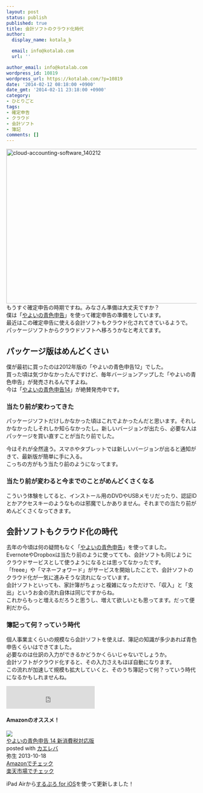 ```yaml
---
layout: post
status: publish
published: true
title: 会計ソフトのクラウド化時代
author:
  display_name: kotala_b

  email: info@kotalab.com
  url: ''

author_email: info@kotalab.com
wordpress_id: 10819
wordpress_url: https://kotalab.com/?p=10819
date: '2014-02-12 08:18:00 +0900'
date_gmt: '2014-02-11 23:18:00 +0900'
category:
- ひとりごと
tags:
- 確定申告
- クラウド
- 会計ソフト
- 簿記
comments: []
---
```

<p><img src="https://kotalab.com/wp-content/uploads/cloud-accounting-software_140212-546x409.jpg" alt="cloud-accounting-software_140212" width="546" height="409" class="alignnone size-large wp-image-10818" /><br />
もうすぐ確定申告の時期ですね。みなさん準備は大丈夫ですか？<br />
僕は「<a href="https://www.amazon.co.jp/exec/obidos/ASIN/B00FOBPYM4/same-22/ref=nosim/" rel="nofollow" target="_blank">やよいの青色申告</a>」を使って確定申告の準備をしています。<br />
最近はこの確定申告に使える会計ソフトもクラウド化されてきているようで。<br />
パッケージソフトからクラウドソフトへ移ろうかなと考えてます。<br />
<!--more--></p>
<h2>パッケージ版はめんどくさい</h2>
<p>僕が最初に買ったのは2012年版の「やよいの青色申告12」でした。<br />
買った頃は気づかなかったんですけど、毎年バージョンアップした「やよいの青色申告」が発売されるんですよね。<br />
今は「<a href="https://www.amazon.co.jp/exec/obidos/ASIN/B00FOBPYM4/same-22/ref=nosim/" rel="nofollow" target="_blank">やよいの青色申告14</a>」が絶賛発売中です。</p>
<h3>当たり前が変わってきた</h3>
<p>パッケージソフトだけしかなかった頃はこれでよかったんだと思います。それしかなかったしそれしか知らなかったし。新しいバージョンが出たら、必要な人はパッケージを買い直すことが当たり前でした。</p>
<p>今はそれが全然違う。スマホやタブレットでは新しいバージョンが出ると通知がきて、最新版が簡単に手に入る。<br />
こっちの方がもう当たり前のようになってます。</p>
<h3>当たり前が変わると今までのことがめんどくさくなる</h3>
<p>こういう体験をしてると、インストール用のDVDやUSBメモリだったり、認証IDとかアクセスキーのようなものは邪魔でしかありません。それまでの当たり前がめんどくさくなってきます。</p>
<h2>会計ソフトもクラウド化の時代</h2>
<p>去年の今頃は何の疑問もなく「<a href="https://www.amazon.co.jp/exec/obidos/ASIN/B00FOBPYM4/same-22/ref=nosim/" rel="nofollow" target="_blank">やよいの青色申告</a>」を使ってました。<br />
EvernoteやDropboxは当たり前のように使ってても、会計ソフトも同じようにクラウドサービスとして使うようになるとは思ってなかったです。<br />
「freee」や「マネーフォワード」がサービスを開始したことで、会計ソフトのクラウド化が一気に進みそうな流れになっています。<br />
会計ソフトといっても、家計簿がちょっと複雑になっただけで、「収入」と「支出」というお金の流れ自体は同じですからね。<br />
これからもっと増えるだろうと思うし、増えて欲しいとも思ってます。だって便利だから。</p>
<h3>簿記って何？っていう時代</h3>
<p>個人事業主くらいの規模なら会計ソフトを使えば、簿記の知識が多少あれば青色申告くらいはできてました。<br />
必要なのは仕訳の入力ができるかどうかくらいじゃないでしょうか。<br />
会計ソフトがクラウド化すると、その入力さえもほぼ自動になります。<br />
この流れが加速して規模も拡大していくと、そのうち簿記って何？っていう時代になるかもしれませんね。</p>
<p><iframe frameborder="0" allowtransparency="true" height="60" width="234" marginheight="0" scrolling="no" src="http://ad.jp.ap.valuecommerce.com/servlet/htmlbanner?sid=2967684&pid=882545490" marginwidth="0"><script language="javascript" src="http://ad.jp.ap.valuecommerce.com/servlet/jsbanner?sid=2967684&pid=882545490"></script><br />
<noscript><a href="https://ck.jp.ap.valuecommerce.com/servlet/referral?sid=2967684&pid=882545490" target="_blank" ><img src="http://ad.jp.ap.valuecommerce.com/servlet/gifbanner?sid=2967684&pid=882545490" height="60" width="234" border="0"></a></noscript>
<p></iframe></p>
<h4 class="aam">Amazonのオススメ！</h4>
<div class="kaerebalink-box">
<div class="kaerebalink-image"><a href="https://www.amazon.co.jp/exec/obidos/ASIN/B00FOBPYM4/same-22/ref=nosim/" rel="nofollow" target="_blank"><img src="https://images-fe.ssl-images-amazon.com/images/I/5121h2Ea6XL._SL160_.jpg" style="border: none;" /></a></div>
<div class="kaerebalink-info">
<div class="kaerebalink-name"><a href="https://www.amazon.co.jp/exec/obidos/ASIN/B00FOBPYM4/same-22/ref=nosim/" rel="nofollow" target="_blank">やよいの青色申告 14 新消費税対応版</a>
<div class="kaerebalink-powered-date">posted with <a href="https://kaereba.com" rel="nofollow" target="_blank">カエレバ</a></div>
</div>
<div class="kaerebalink-detail"> 弥生 2013-10-18    </div>
<div class="kaerebalink-link1">
<div class="shoplinkamazon"><a href="https://www.amazon.co.jp/gp/search?keywords=%90%C2%90F%90%5C%8D%90%20%90V%8F%C1%94%EF%90%C5%91%CE%89%9E%94%C5&__mk_ja_JP=%83J%83%5E%83J%83i&tag=same-22" rel="nofollow" target="_blank" title="アマゾン" >Amazonでチェック</a></div>
<div class="shoplinkrakuten"><a href="http://c.af.moshimo.com/af/c/click?a_id=374939&p_id=54&pc_id=54&pl_id=616&s_v=b5Rz2P0601xu&url=http%3A%2F%2Fsearch.rakuten.co.jp%2Fsearch%2Fmall%2F%25E9%259D%2592%25E8%2589%25B2%25E7%2594%25B3%25E5%2591%258A%2520%25E6%2596%25B0%25E6%25B6%2588%25E8%25B2%25BB%25E7%25A8%258E%25E5%25AF%25BE%25E5%25BF%259C%25E7%2589%2588%2F-%2Ff.1-p.1-s.1-sf.0-st.A-v.2%3Fx%3D0" rel="nofollow" target="_blank" title="楽天市場" >楽天市場でチェック</a></div>
</div>
</div>
<div class="booklink-footer"></div>
</div>
<p>iPad Airから<a href="https://itunes.apple.com/jp/app/surupuro-for-ios-buroguedita/id436676299?mt=8&uo=4&at=10l4yU" rel="nofollow" target="_blank">するぷろ for iOS</a>を使って更新しました！</p>
